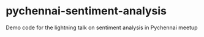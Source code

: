 pychennai-sentiment-analysis
============================

Demo code for the lightning talk on sentiment analysis in Pychennai meetup
